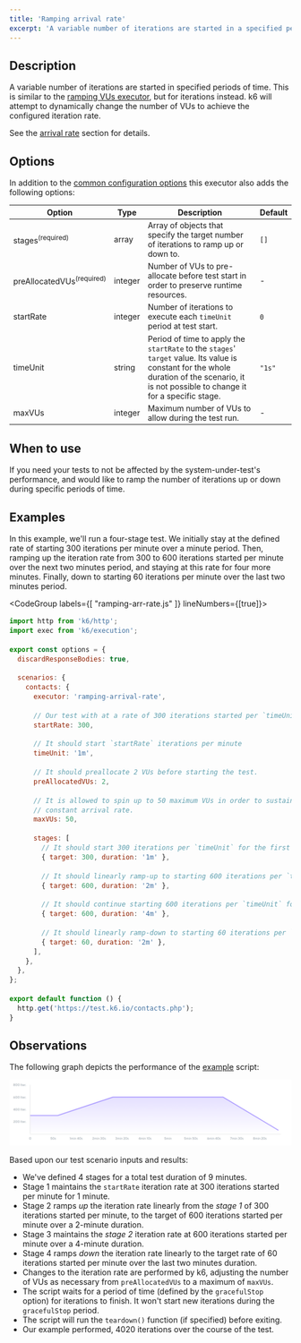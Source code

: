 ```yaml
---
title: 'Ramping arrival rate'
excerpt: 'A variable number of iterations are started in a specified period of time.'
---
```


## Description

A variable number of iterations are started in specified periods of time. This is
similar to the [ramping VUs executor](/using-k6/scenarios/ramping-vus), but for iterations instead.
k6 will attempt to dynamically change the number of VUs to achieve the configured iteration rate.

See the [arrival rate](/using-k6/scenarios/arrival-rate) section for details.

## Options

In addition to the [common configuration options](/using-k6/scenarios#common-options) this executor
also adds the following options:

| Option             | Type    | Description                                                                             | Default |
| ------------------ | ------- | --------------------------------------------------------------------------------------- | ------- |
| stages<sup>(required)</sup>          | array   | Array of objects that specify the target number of iterations to ramp up or down to.    | `[]`    |
| preAllocatedVUs<sup>(required)</sup> | integer | Number of VUs to pre-allocate before test start in order to preserve runtime resources. | -       |
| startRate        | integer | Number of iterations to execute each `timeUnit` period at test start.                   | `0`     |
| timeUnit         | string  | Period of time to apply the `startRate` to the `stages`' `target` value. Its value is constant for the whole duration of the scenario, it is not possible to change it for a specific stage.                    | `"1s"`  |
| maxVUs          | integer | Maximum number of VUs to allow during the test run.                                     | -       |

## When to use

If you need your tests to not be affected by the system-under-test's performance, and
would like to ramp the number of iterations up or down during specific periods of time.

## Examples

In this example, we'll run a four-stage test. We initially stay at the defined rate of starting 300 iterations per minute over a minute period. Then, ramping up the iteration rate from 300 to 600 iterations started per minute over the next two minutes period, and staying at this rate for four more minutes. Finally, down to starting 60 iterations per minute over the last two minutes period.

<CodeGroup labels={[ "ramping-arr-rate.js" ]} lineNumbers={[true]}>

```javascript
import http from 'k6/http';
import exec from 'k6/execution';

export const options = {
  discardResponseBodies: true,

  scenarios: {
    contacts: {
      executor: 'ramping-arrival-rate',

      // Our test with at a rate of 300 iterations started per `timeUnit` (e.g minute).
      startRate: 300,

      // It should start `startRate` iterations per minute
      timeUnit: '1m',

      // It should preallocate 2 VUs before starting the test.
      preAllocatedVUs: 2,

      // It is allowed to spin up to 50 maximum VUs in order to sustain the defined
      // constant arrival rate.
      maxVUs: 50,

      stages: [
        // It should start 300 iterations per `timeUnit` for the first minute.
        { target: 300, duration: '1m' },

        // It should linearly ramp-up to starting 600 iterations per `timeUnit` over the following two minutes.
        { target: 600, duration: '2m' },

        // It should continue starting 600 iterations per `timeUnit` for the following four minutes.
        { target: 600, duration: '4m' },

        // It should linearly ramp-down to starting 60 iterations per `timeUnit` over the last two minute.
        { target: 60, duration: '2m' },
      ],
    },
  },
};

export default function () {
  http.get('https://test.k6.io/contacts.php');
}
```

</CodeGroup>

## Observations

The following graph depicts the performance of the [example](#example) script:

![Ramping Arrival Rate](./images/ramping-arrival-rate.png)

Based upon our test scenario inputs and results:

* We've defined 4 stages for a total test duration of 9 minutes.
* Stage 1 maintains the `startRate` iteration rate at 300 iterations started per minute for 1 minute.
* Stage 2 ramps _up_ the iteration rate linearly from the *stage 1* of 300 iterations started per minute, to the target of 600 iterations started per minute over a 2-minute duration.
* Stage 3 maintains the *stage 2* iteration rate at 600 iterations started per minute over a 4-minute duration.
* Stage 4 ramps _down_ the iteration rate linearly to the target rate of 60 iterations started per minute over the last two minutes duration.
* Changes to the iteration rate are performed by k6, adjusting the number of VUs as necessary from `preAllocatedVUs` to a maximum of `maxVUs`.
* The script waits for a period of time (defined by the `gracefulStop` option) for iterations to finish. It won't start new iterations during the `gracefulStop` period.
* The script will run the `teardown()` function (if specified) before exiting.
* Our example performed, 4020 iterations over the course of the test.
